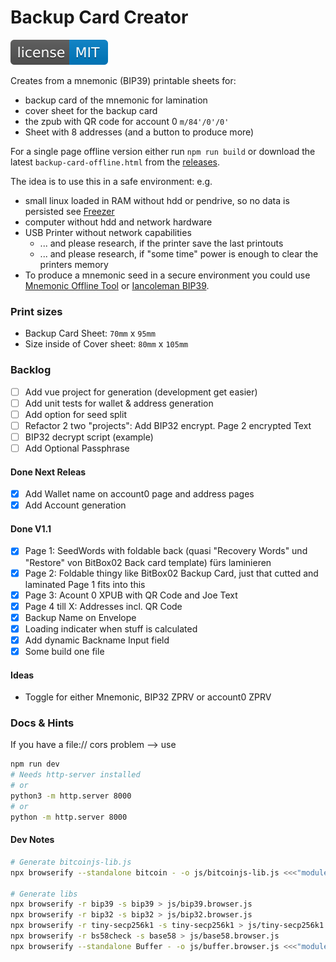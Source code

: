 # Backup Card Creator

[![MIT License Badge](docs/img/license-badge.svg)](LICENSE)

Creates from a mnemonic (BIP39) printable sheets for:
- backup card of the mnemonic for lamination
- cover sheet for the backup card 
- the zpub with QR code for account 0 `m/84'/0'/0'`
- Sheet with 8 addresses (and a button to produce more)

For a single page offline version either run `npm run build` or download the latest 
`backup-card-offline.html` from the [releases](https://github.com/thespielplatz/BackupCard/releases).

The idea is to use this in a safe environment: e.g. 
- small linux loaded in RAM without hdd or pendrive, so no data is persisted see [Freezer](freezer/README.md)
- computer without hdd and network hardware
- USB Printer without network capabilities
  - ... and please research, if the printer save the last printouts
  - ... and please research, if "some time" power is enough to clear the printers memory
- To produce a mnemonic seed in a secure environment you could use [Mnemonic Offline Tool](https://github.com/bitaps-com/mnemonic-offline-tool)
or [Iancoleman BIP39](https://github.com/iancoleman/bip39/blob/master/readme.md#standalone-offline-version).

### Print sizes
- Backup Card Sheet: `70mm` x `95mm`
- Size inside of Cover sheet: `80mm` x `105mm`

### Backlog

- [ ] Add vue project for generation (development get easier)
- [ ] Add unit tests for wallet & address generation
- [ ] Add option for seed split
- [ ] Refactor 2 two "projects": Add BIP32 encrypt. Page 2 encrypted Text
- [ ] BIP32 decrypt script (example)
- [ ] Add Optional Passphrase

#### Done Next Releas
- [x] Add Wallet name on account0 page and address pages
- [x] Add Account generation

#### Done V1.1
- [x] Page 1: SeedWords with foldable back (quasi "Recovery Words" und "Restore" von BitBox02 Back card template) fürs laminieren
- [x] Page 2: Foldable thingy like BitBox02 Backup Card, just that cutted and laminated Page 1 fits into this
- [x] Page 3: Acount 0 XPUB with QR Code and Joe Text
- [x] Page 4 till X: Addresses incl. QR Code
- [x] Backup Name on Envelope
- [x] Loading indicater when stuff is calculated
- [x] Add dynamic Backname Input field
- [x] Some build one file

#### Ideas
- Toggle for either Mnemonic, BIP32 ZPRV or account0 ZPRV

###  Docs & Hints

If you have a file:// cors problem --> use 
```bash
npm run dev
# Needs http-server installed
# or
python3 -m http.server 8000
# or
python -m http.server 8000
```

#### Dev Notes

```bash
# Generate bitcoinjs-lib.js
npx browserify --standalone bitcoin - -o js/bitcoinjs-lib.js <<<"module.exports = require('bitcoinjs-lib');"

# Generate libs
npx browserify -r bip39 -s bip39 > js/bip39.browser.js  
npx browserify -r bip32 -s bip32 > js/bip32.browser.js
npx browserify -r tiny-secp256k1 -s tiny-secp256k1 > js/tiny-secp256k1.browser.js
npx browserify -r bs58check -s base58 > js/base58.browser.js  
npx browserify --standalone Buffer - -o js/buffer.browser.js <<<"module.exports = require('buffer').Buffer;"
```
